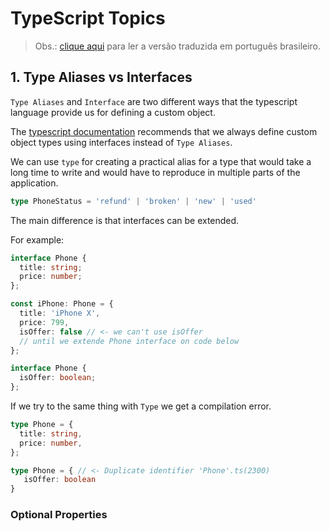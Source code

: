 # TypeScript Topics

> Obs.: [clique aqui](./README-pt-BR.md) para ler a versão traduzida em português brasileiro.

## 1. Type Aliases vs Interfaces

`Type Aliases` and `Interface` are two different ways that the typescript language provide us for defining a custom object.

The [typescript documentation](https://www.youtube.com/watch?v=Xo_ZwKDSjFI) recommends that we always define custom object types using interfaces instead of `Type Aliases`.

We can use `type` for creating a practical alias for a type that  would take a long time to write and would have to reproduce in multiple parts of the application.

```typescript
type PhoneStatus = 'refund' | 'broken' | 'new' | 'used'
```

The main difference is that interfaces can be extended.

For example:

```typescript
interface Phone {
  title: string;
  price: number;
};

const iPhone: Phone = {
  title: 'iPhone X',
  price: 799,
  isOffer: false // <- we can't use isOffer 
  // until we extende Phone interface on code below
};

interface Phone {
  isOffer: boolean;
};
```

If we try to the same thing with `Type` we get a compilation error.

```typescript
type Phone = {
  title: string,
  price: number,
};

type Phone = { // <- Duplicate identifier 'Phone'.ts(2300)
   isOffer: boolean
}
```

### Optional Properties
